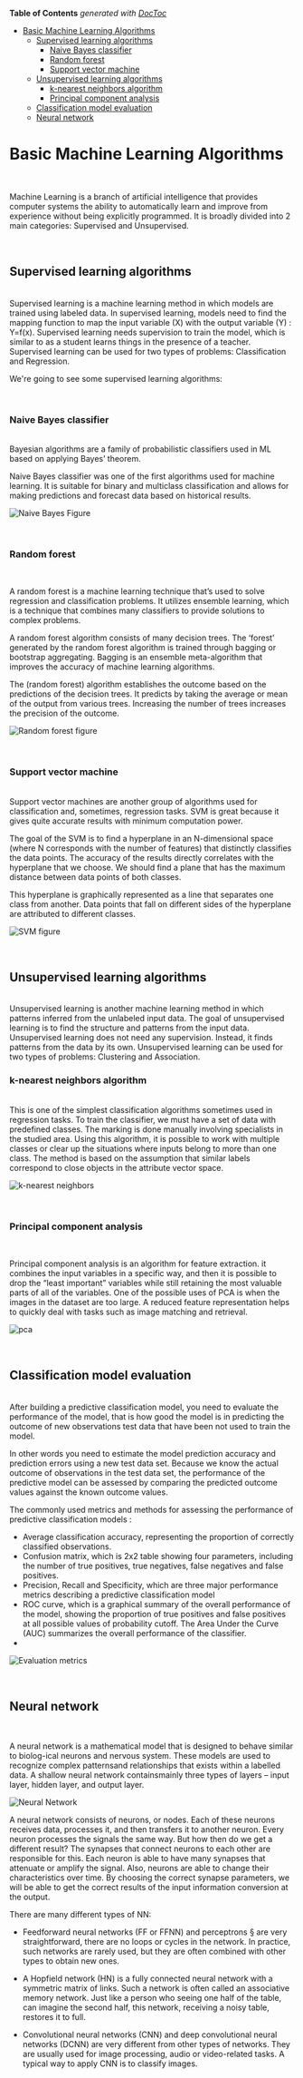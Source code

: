 **Table of Contents**  *generated with [DocToc](https://github.com/thlorenz/doctoc)*

- [Basic Machine Learning Algorithms](#basic-machine-learning-algorithms)
  - [Supervised learning algorithms](#supervised-learning-algorithms)
    - [Naive Bayes classifier](#naive-bayes-classifier)
    - [Random forest](#random-forest)
    - [Support vector machine](#support-vector-machine)
  - [Unsupervised learning algorithms](#unsupervised-learning-algorithms)
    - [k-nearest neighbors algorithm](#k-nearest-neighbors-algorithm)
    - [Principal component analysis](#principal-component-analysis)
  - [Classification model evaluation](#classification-model-evaluation)
  - [Neural network](#neural-network)



<!-- END doctoc generated TOC please keep comment here to allow auto update -->

# Basic Machine Learning Algorithms
<br/>

Machine Learning is a branch of artificial intelligence that provides computer systems the ability to automatically learn and improve from experience without being explicitly programmed. It is broadly divided into 2 main categories: Supervised and Unsupervised. 


<br/>

## Supervised learning algorithms 

<br/>
Supervised learning is a machine learning method in which models are trained using labeled data. In supervised learning, models need to find the mapping function to map the input variable (X) with the output variable (Y) : Y=f(x). Supervised learning needs supervision to train the model, which is similar to as a student learns things in the presence of a teacher. Supervised learning can be used for two types of problems: Classification and Regression.

We're going to see some supervised learning algorithms:

<br/>

### Naive Bayes classifier
<br/>
Bayesian algorithms are a family of probabilistic classifiers used in ML based on applying Bayes’ theorem.

Naive Bayes classifier was one of the first algorithms used for machine learning. It is suitable for binary and multiclass classification and allows for making predictions and forecast data based on historical results.

![Naive Bayes Figure](screenshots/naivebayes.png)

<br/>


### Random forest
<br/>

A random forest is a machine learning technique that’s used to solve regression and classification problems. It utilizes ensemble learning, which is a technique that combines many classifiers to provide solutions to complex problems.

A random forest algorithm consists of many decision trees. The ‘forest’ generated by the random forest algorithm is trained through bagging or bootstrap aggregating. Bagging is an ensemble meta-algorithm that improves the accuracy of machine learning algorithms.

The (random forest) algorithm establishes the outcome based on the predictions of the decision trees. It predicts by taking the average or mean of the output from various trees. Increasing the number of trees increases the precision of the outcome.

![Random forest figure](screenshots/random_forest.jpg)

<br/>



### Support vector machine
<br/>
Support vector machines are another group of algorithms used for classification and, sometimes, regression tasks. SVM is great because it gives quite accurate results with minimum computation power.

The goal of the SVM is to find a hyperplane in an N-dimensional space (where N corresponds with the number of features) that distinctly classifies the data points. The accuracy of the results directly correlates with the hyperplane that we choose. We should find a plane that has the maximum distance between data points of both classes.

This hyperplane is graphically represented as a line that separates one class from another. Data points that fall on different sides of the hyperplane are attributed to different classes.

![SVM figure](screenshots/svm.png)


<br/>


## Unsupervised learning algorithms
<br/>
Unsupervised learning is another machine learning method in which patterns inferred from the unlabeled input data. The goal of unsupervised learning is to find the structure and patterns from the input data. Unsupervised learning does not need any supervision. Instead, it finds patterns from the data by its own. Unsupervised learning can be used for two types of problems: Clustering and Association.


<br/>

### k-nearest neighbors algorithm
<br/>
This is one of the simplest classification algorithms sometimes used in regression tasks. To train the classifier, we must have a set of data with predefined classes. The marking is done manually involving specialists in the studied area. Using this algorithm, it is possible to work with multiple classes or clear up the situations where inputs belong to more than one class. The method is based on the assumption that similar labels correspond to close objects in the attribute vector space.

![k-nearest neighbors](screenshots/k-nn.png)


<br/>

### Principal component analysis
<br/>

Principal component analysis is an algorithm for feature extraction. it combines the input variables in a specific way, and then it is possible to drop the “least important” variables while still retaining the most valuable parts of all of the variables. One of the possible uses of PCA is when the images in the dataset are too large. A reduced feature representation helps to quickly deal with tasks such as image matching and retrieval.

![pca](screenshots/pca.png)


<br/>

## Classification model evaluation
<br/>
After building a predictive classification model, you need to evaluate the performance of the model, that is how good the model is in predicting the outcome of new observations test data that have been not used to train the model.

In other words you need to estimate the model prediction accuracy and prediction errors using a new test data set. Because we know the actual outcome of observations in the test data set, the performance of the predictive model can be assessed by comparing the predicted outcome values against the known outcome values.

The commonly used metrics and methods for assessing the performance of predictive classification models :

- Average classification accuracy, representing the proportion of correctly classified observations.
- Confusion matrix, which is 2x2 table showing four parameters, including the number of true positives, true negatives, false negatives and false positives.
- Precision, Recall and Specificity, which are three major performance metrics describing a predictive classification model
- ROC curve, which is a graphical summary of the overall performance of the model, showing the proportion of true positives and false positives at all possible values of probability cutoff. The Area Under the Curve (AUC) summarizes the overall performance of the classifier.
- 

![Evaluation metrics](screenshots/eval.png)

<br/>


## Neural network

<br/>

A neural network is a mathematical model that is designed to behave similar to biolog-ical neurons and nervous system.  These models are used to recognize complex patternsand relationships that exists within a labelled data.  A shallow neural network containsmainly three types of layers – input layer, hidden layer, and output layer.

![Neural Network](screenshots/26ygnpfp.neural_network.jpg)


A neural network consists of neurons, or nodes. Each of these neurons receives data, processes it, and then transfers it to another neuron. Every neuron processes the signals the same way. But how then do we get a different result? The synapses that connect neurons to each other are responsible for this. Each neuron is able to have many synapses that attenuate or amplify the signal. Also, neurons are able to change their characteristics over time. By choosing the correct synapse parameters, we will be able to get the correct results of the input information conversion at the output.

There are many different types of NN:

- Feedforward neural networks (FF or FFNN) and perceptrons § are very straightforward, there are no loops or cycles in the network. In practice, such networks are rarely used, but they are often combined with other types to obtain new ones.

- A Hopfield network (HN) is a fully connected neural network with a symmetric matrix of links. Such a network is often called an associative memory network. Just like a person who seeing one half of the table, can imagine the second half, this network, receiving a noisy table, restores it to full.

- Convolutional neural networks (CNN) and deep convolutional neural networks (DCNN) are very different from other types of networks. They are usually used for image processing, audio or video-related tasks. A typical way to apply CNN is to classify images.
<br/>




